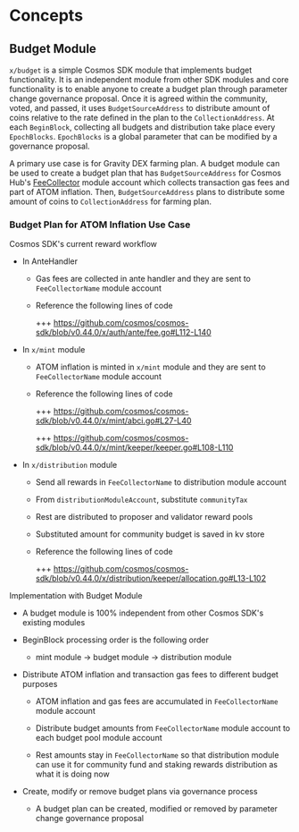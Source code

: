 <!-- order: 1 -->

# Concepts

## Budget Module

`x/budget` is a simple Cosmos SDK module that implements budget functionality. It is an independent module from other SDK modules and core functionality is to enable anyone to create a budget plan through parameter change governance proposal. Once it is agreed within the community, voted, and passed, it uses `BudgetSourceAddress` to distribute amount of coins relative to the rate defined in the plan to the `CollectionAddress`. At each `BeginBlock`, collecting all budgets and distribution take place every `EpochBlocks`. `EpochBlocks` is a global parameter that can be modified by a governance proposal.

A primary use case is for Gravity DEX farming plan. A budget module can be used to create a budget plan that has `BudgetSourceAddress` for Cosmos Hub's [FeeCollector](https://github.com/cosmos/cosmos-sdk/blob/master/x/auth/types/keys.go#L15) module account which collects transaction gas fees and part of ATOM inflation. Then, `BudgetSourceAddress` plans to distribute some amount of coins to `CollectionAddress` for farming plan. 

### Budget Plan for ATOM Inflation Use Case

Cosmos SDK's current reward workflow

- In AnteHandler

    - Gas fees are collected in ante handler and they are sent to `FeeCollectorName` module account

    - Reference the following lines of code

      +++ https://github.com/cosmos/cosmos-sdk/blob/v0.44.0/x/auth/ante/fee.go#L112-L140

- In `x/mint` module

  - ATOM inflation is minted in `x/mint` module and they are sent to `FeeCollectorName` module account

  - Reference the following lines of code

    +++ https://github.com/cosmos/cosmos-sdk/blob/v0.44.0/x/mint/abci.go#L27-L40

    +++ https://github.com/cosmos/cosmos-sdk/blob/v0.44.0/x/mint/keeper/keeper.go#L108-L110

- In `x/distribution` module

  - Send all rewards in `FeeCollectorName` to distribution module account
  
  - From `distributionModuleAccount`, substitute `communityTax`

  - Rest are distributed to proposer and validator reward pools

  - Substituted amount for community budget is saved in kv store

  - Reference the following lines of code

    +++ https://github.com/cosmos/cosmos-sdk/blob/v0.44.0/x/distribution/keeper/allocation.go#L13-L102

Implementation with Budget Module

  - A budget module is 100% independent from other Cosmos SDK's existing modules

  - BeginBlock processing order is the following order

      - mint module → budget module → distribution module

  - Distribute ATOM inflation and transaction gas fees to different budget purposes

    - ATOM inflation and gas fees are accumulated in `FeeCollectorName` module account

    - Distribute budget amounts from `FeeCollectorName` module account to each budget pool module account

    - Rest amounts stay in `FeeCollectorName` so that distribution module can use it for community fund and staking rewards distribution as what it is doing now

  - Create, modify or remove budget plans via governance process
    - A budget plan can be created, modified or removed by parameter change governance proposal

